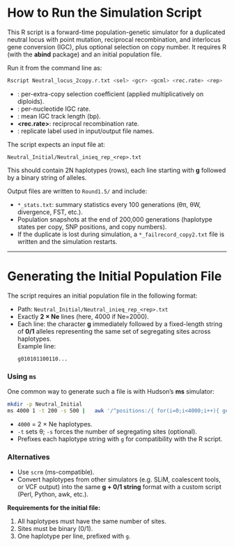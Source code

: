 # How to Run the Simulation Script

This R script is a forward-time population-genetic simulator for a duplicated neutral locus with point mutation, reciprocal recombination, and interlocus gene conversion (IGC), plus optional selection on copy number. It requires R (with the **abind** package) and an initial population file. 

Run it from the command line as:

```bash
Rscript Neutral_locus_2copy.r.txt <sel> <gcr> <gcml> <rec.rate> <rep>
```

- **<sel>**: per-extra-copy selection coefficient (applied multiplicatively on diploids).  
- **<gcr>**: per-nucleotide IGC rate.  
- **<gcml>**: mean IGC track length (bp).  
- **<rec.rate>**: reciprocal recombination rate.  
- **<rep>**: replicate label used in input/output file names.  

The script expects an input file at:  
```
Neutral_Initial/Neutral_inieq_rep_<rep>.txt
```
This should contain 2N haplotypes (rows), each line starting with **g** followed by a binary string of alleles.  

Output files are written to `Round1.5/` and include:  
- `*_stats.txt`: summary statistics every 100 generations (θπ, θW, divergence, FST, etc.).  
- Population snapshots at the end of 200,000 generations (haplotype states per copy, SNP positions, and copy numbers).  
- If the duplicate is lost during simulation, a `*_failrecord_copy2.txt` file is written and the simulation restarts.  

---

# Generating the Initial Population File

The script requires an initial population file in the following format:  

- Path: `Neutral_Initial/Neutral_inieq_rep_<rep>.txt`  
- Exactly **2 × Ne** lines (here, 4000 if Ne=2000).  
- Each line: the character **g** immediately followed by a fixed-length string of **0/1** alleles representing the same set of segregating sites across haplotypes.  
  Example line:  
  ```
  g010101100110...
  ```

### Using `ms`

One common way to generate such a file is with Hudson’s **ms** simulator:

```bash
mkdir -p Neutral_Initial
ms 4000 1 -t 200 -s 500 |   awk '/^positions:/{ for(i=0;i<4000;i++){ getline; print "g"$0 } }'   > Neutral_Initial/Neutral_inieq_rep_1.txt
```

- `4000` = 2 × Ne haplotypes.  
- `-t` sets θ; `-s` forces the number of segregating sites (optional).  
- Prefixes each haplotype string with `g` for compatibility with the R script.  

### Alternatives

- Use `scrm` (ms-compatible).  
- Convert haplotypes from other simulators (e.g. SLiM, coalescent tools, or VCF output) into the same **g + 0/1 string** format with a custom script (Perl, Python, awk, etc.).  

**Requirements for the initial file:**  
1. All haplotypes must have the same number of sites.  
2. Sites must be binary (0/1).  
3. One haplotype per line, prefixed with `g`.  
